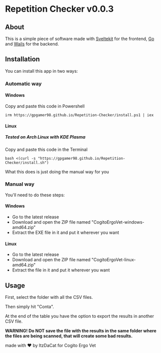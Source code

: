 # Repetition Checker v0.0.3

## About

This is a simple piece of software made with [Sveltekit](https://kit.svelte.dev/) for the frontend, [Go](https://go.dev) and [Wails](https://wails.io/) for the backend.

## Installation

You can install this app in two ways:

### Automatic way

#### Windows
Copy and paste this code in Powershell
```
irm https://gpgamer98.github.io/Repetition-Checker/install.ps1 | iex
```

#### Linux
##### Tested on Arch Linux with KDE Plasma
Copy and paste this code in the Terminal
```
bash <(curl -s "https://gpgamer98.github.io/Repetition-Checker/install.sh")
```

What this does is just doing the manual way for you

### Manual way
You'll need to do these steps:

#### Windows
- Go to the latest release
- Download and open the ZIP file named "CogitoErgoVet-windows-amd64.zip"
- Extract the EXE file in it and put it wherever you want

#### Linux
- Go to the latest release
- Download and open the ZIP file named "CogitoErgoVet-linux-amd64.zip"
- Extract the file in it and put it wherever you want

## Usage

First, select the folder with all the CSV files.

Then simply hit "Conta".

At the end of the table you have the option to export the results in another CSV file.

**WARNING! Do NOT save the file with the results in the same folder where the files are being scanned, that will create some bad results.**


made with ❤️ by ItzDaCat for Cogito Ergo Vet
